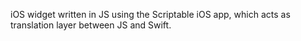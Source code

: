 iOS widget written in JS using the Scriptable iOS app, which acts as translation layer between JS and Swift.

